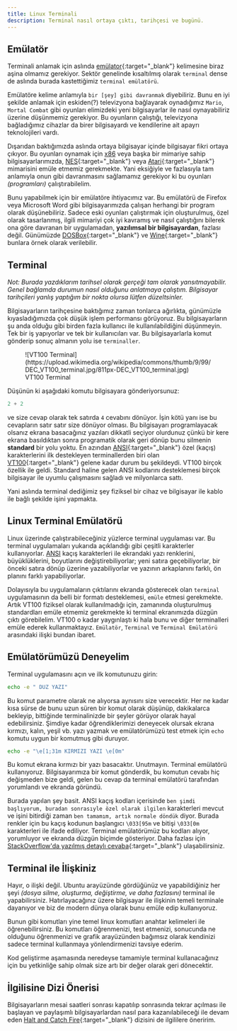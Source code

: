 ```yaml
---
title: Linux Terminali
description: Terminal nasıl ortaya çıktı, tarihçesi ve bugünü.
---
```


## Emülatör

Terminali anlamak için aslında [emülator][emulator]{:target="_blank"} kelimesine biraz aşina olmamız
gerekiyor. Sektör genelinde kısaltılmış olarak `terminal` dense de aslında burada kastettiğimiz
`terminal emülatörü`.

Emülatöre kelime anlamıyla `bir [şey] gibi davranmak` diyebiliriz. Bunu en iyi şekilde anlamak için
eskiden(?) televizyona bağlayarak oynadığımız `Mario`, `Mortal Combat` gibi oyunları elimizdeki yeni
bilgisayarlar ile nasıl oynayabiliriz üzerine düşünmemiz gerekiyor. Bu oyunların çalıştığı,
televizyona bağladığımız cihazlar da birer bilgisayardı ve kendilerine ait apayrı teknolojileri
vardı.

Dışarıdan baktığımızda aslında ortaya bilgisayar içinde bilgisayar fikri ortaya çıkıyor. Bu oyunları
oynamak için [x86][x86] veya başka bir mimariye sahip bilgisayarlarımızda,
[NES][nes]{:target="_blank"} veya [Atari][atari]{:target="_blank"} mimarisini emüle etmemiz
gerekmekte. Yani eksiğiyle ve fazlasıyla tam anlamıyla onun gibi davranmasını sağlamamız gerekiyor
ki bu oyunları *(programları)* çalıştırabilelim.

Bunu yapabilmek için bir emülatöre ihtiyacımız var. Bu emülatörü de Firefox veya Microsoft Word gibi
bilgisayarımızda çalışan herhangi bir program olarak düşünebiliriz. Sadece eski oyunları çalıştırmak
için oluşturulmuş, özel olarak tasarlanmış, ilgili mimariyi çok iyi kavramış ve nasıl çalıştığını
bilerek ona göre davranan bir uygulamadan, __yazılımsal bir bilgisayardan__, fazlası değil.
Günümüzde [DOSBox][dosbox]{:target="_blank"} ve [Wine][wine]{:target="_blank"} bunlara örnek olarak
verilebilir.

[emulator]: https://simple.wikipedia.org/wiki/Emulator
[nes]:      https://simple.wikipedia.org/wiki/Nintendo_Entertainment_System
[atari]:    https://en.wikipedia.org/wiki/Atari_2600
[x86]:      https://simple.wikipedia.org/wiki/X86
[dosbox]:   https://en.wikipedia.org/wiki/DOSBox
[wine]:     https://simple.wikipedia.org/wiki/Wine_(software)

## Terminal

*Not: Burada yazdıklarım tarihsel olarak gerçeği tam olarak yansıtmayabilir. Genel bağlamda durumun*
*nasıl olduğunu anlatmaya çalıştım. Bilgisayar tarihçileri yanlış yaptığım bir nokta olursa lütfen*
*düzeltsinler.*

Bilgisayarların tarihçesine baktığımız zaman tonlarca ağırlıkta, günümüzle kıyasladığımızda çok
düşük işlem performansı görüyoruz. Bu bilgisayarların şu anda olduğu gibi birden fazla kullanıcı ile
kullanılabildiğini düşünmeyin. Tek bir iş yapıyorlar ve tek bir kullanıcıları var. Bu
bilgisayarlarla komut gönderip sonuç almanın yolu ise `terminaller`.

<!-- markdownlint-disable-next-line -->
<figure markdown="span">
  ![VT100 Terminal](https://upload.wikimedia.org/wikipedia/commons/thumb/9/99/DEC_VT100_terminal.jpg/811px-DEC_VT100_terminal.jpg)
  <figcaption>VT100 Terminal</figcaption>
</figure>

Düşünün ki aşağıdaki komutu bilgisayara gönderiyorsunuz:

```py
2 + 2
```

ve size cevap olarak tek satırda `4` cevabını dönüyor. İşin kötü yanı ise bu cevapların satır satır
size dönüyor olması. Bu bilgisayarı programlayacak olsanız ekrana basacağınız yazıları dikkatli
seçiyor olurdunuz çünkü bir kere ekrana basıldıktan sonra programatik olarak geri dönüp bunu
silmenin __standard__ bir yolu yoktu. En azından [ANSI][ansi]{:target="_blank"} özel (kaçış)
karakterlerini ilk destekleyen terminallerden biri olan [VT100][vt100]{:target="_blank"} gelene
kadar durum bu şekildeydi. VT100 birçok özellik ile geldi. Standard haline gelen ANSI kodlarını
desteklemesi birçok bilgisayar ile uyumlu çalışmasını sağladı ve milyonlarca sattı.

Yani aslında terminal dediğimiz şey fiziksel bir cihaz ve bilgisayar ile kablo ile bağlı şekilde
işini yapmakta.

[ansi]:     https://en.wikipedia.org/wiki/ANSI_escape_code
[vt100]:    https://en.wikipedia.org/wiki/VT100

## Linux Terminal Emülatörü

Linux üzerinde çalıştırabileceğiniz yüzlerce terminal uygulaması var. Bu terminal uygulamaları
yukarıda açıklandığı gibi çeşitli karakterler kullanıyorlar. [ANSI][ansi] kaçış karakterleri ile
ekrandaki yazı renklerini, büyüklüklerini, boyutlarını değiştirebiliyorlar; yeni satıra
geçebiliyorlar, bir önceki satıra dönüp üzerine yazabiliyorlar ve yazının arkaplanını farklı, ön
planını farklı yapabiliyorlar.

Dolayısıyla bu uygulamaların çıktılarını ekranda gösterecek olan `terminal` uygulamasının da belli
bir formatı desteklemesi, `emüle` etmesi gerekmekte. Artık VT100 fiziksel olarak kullanılmadığı
için, zamanında oluşturulmuş standardları emüle etmemiz gerekmekte ki terminal ekranımızda düzgün
çıktı görebilelim. VT100 o kadar yaygınlaştı ki hala bunu ve diğer terminalleri emüle ederek
kullanmaktayız. `Emülatör`, `Terminal` ve `Terminal Emülatörü` arasındaki ilişki bundan ibaret.

## Emülatörümüzü Deneyelim

Terminal uygulamasını açın ve ilk komutunuzu girin:

```sh
echo -e " DUZ YAZI"
```

Bu komut parametre olarak ne alıyorsa aynısını size verecektir. Her ne kadar kısa sürse de bunu uzun
süren bir komut olarak düşünüp, dakikalarca bekleyip, bittiğinde terminalinizde bir şeyler görüyor
olarak hayal edebilirsiniz. Şimdiye kadar öğrendiklerimizi deneyecek olursak ekrana kırmızı, kalın,
yeşil vb. yazı yazmak ve emülatörümüzü test etmek için `echo` komutu uygun bir komutmuş gibi
duruyor.

```sh
echo -e "\e[1;31m KIRMIZI YAZI \e[0m"
```

Bu komut ekrana kırmızı bir yazı basacaktır. Unutmayın. Terminal emülatörü kullanıyoruz.
Bilgisayarımıza bir komut gönderdik, bu komutun cevabı hiç değişmeden bize geldi, gelen bu cevap da
terminal emülatörü tarafından yorumlandı ve ekranda göründü.

Burada yapılan şey basit. ANSI kaçış kodları içerisinde `ben şimdi başlıyorum, buradan sonrasıyle
özel olarak ilgilen` karakterleri mevcut ve işini bitirdiği zaman `ben tamamım, artık normale
döndük` diyor. Burada renkler için bu kaçış kodunun başlangıcı `\033[95m` ve bitişi `\033[0m`
karakterleri ile ifade ediliyor. Terminal emülatörümüz bu kodları alıyor, yorumluyor ve ekranda
düzgün biçimde gösteriyor. Daha fazlası için [StackOverflow'da yazılmış detaylı cevaba][stackoverflow]{:target="_blank"} ulaşabilirsiniz.

[stackoverflow]: https://stackoverflow.com/questions/4842424/list-of-ansi-color-escape-sequences

## Terminal ile İlişkiniz

Hayır, o ilişki değil. Ubuntu arayüzünde gördüğünüz ve yapabildiğiniz her şeyi *(dosya silme,*
*oluşturma, değiştirme, ve daha fazlasını)* terminal ile yapabilirsiniz. Hatırlayacağınız üzere
bilgisayar ile ilişkinin temeli terminale dayanıyor ve biz de modern dünya olarak bunu emüle edip
kullanıyoruz.

Bunun gibi komutları yine temel linux komutları anahtar kelimeleri ile öğrenebilirsiniz. Bu
komutları öğrenmenizi, test etmenizi, sonucunda ne olduğunu öğrenmenizi ve grafik arayüzünden
bağımsız olarak kendinizi sadece terminal kullanmaya yönlendirmenizi tavsiye ederim.

Kod geliştirme aşamasında neredeyse tamamiyle terminal kullanacağınız için bu yetkinliğe sahip olmak
size artı bir değer olarak geri dönecektir.

## İlgilisine Dizi Önerisi

Bilgisayarların mesai saatleri sonrası kapatılıp sonrasında tekrar açılması ile başlayan
ve paylaşımlı bilgisayarlardan nasıl para kazanılabileceği ile devam eden [Halt and Catch Fire][halt-catch]{:target="_blank"} dizisini de ilgililere öneririm.

[halt-catch]: https://www.imdb.com/title/tt2543312/
